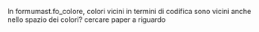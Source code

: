 In formumast.fo_colore, colori vicini in termini di codifica sono vicini anche nello spazio dei colori? cercare paper a riguardo